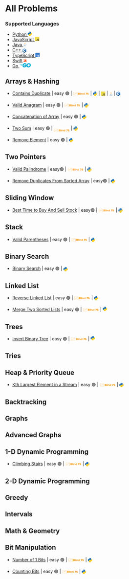 # All Problems

### Supported Languages

- [Python <img src="assets/pythonLogo.png" style="height: 1em; vertical-align: baseline">](https://github.com/flenhu/leetcode/tree/main/Python)
- [JavaScript <img src="assets/jsLogo.png" style="height: 1em; vertical-align: baseline">](https://github.com/flenhu/leetcode/tree/main/JavaScript)
- [Java <img src="assets/javaLogo.png" style="height: 1em; vertical-align: baseline">](https://github.com/flenhu/leetcode/tree/main/Java)
- [C++ <img src="assets/cppLogo.png" style="height: 1em; vertical-align: sub">](https://github.com/flenhu/leetcode/tree/main/Cpp)
- [TypeScript <img src="assets/tsLogo.png" style="height: 1em; vertical-align: baseline">](https://github.com/flenhu/leetcode/tree/main/TypeScript)
- [Swift<img src="assets/swiftLogo.png" style="height: 1em; vertical-align: baseline">](https://github.com/flenhu/leetcode/tree/main/Swift)
- [Go <img src="assets/goLogo.png" style="height: 1em; vertical-align: baseline">](https://github.com/flenhu/leetcode/tree/main/Go)

## Arrays & Hashing

- [Contains Duplicate](https://leetcode.com/problems/contains-duplicate/)
  | easy 🟢
  | [<img src="assets/blind75Logo.png" style="height: 1em;  vertical-align: middle">](blind75.md)
  | [<img src="assets/pythonLogo.png" style="height: 1em; vertical-align: middle">](Python/01_arraysAndHashing/0217_containsDuplicate.ipynb)
  | [<img src="assets/jsLogo.png" style="height: 1em; vertical-align: middle ">]()
  | [<img src="assets/javaLogo.png" style="height: 1em; vertical-align: middle">]()
  | [<img src="assets/cppLogo.png" style="height: 1em; vertical-align: middle">]()

- [Valid Anagram](https://leetcode.com/problems/valid-anagram/)
  | easy 🟢
  | [<img src="assets/blind75Logo.png" style="height: 1em;  vertical-align: middle">](blind75.md)
  | [<img src="assets/pythonLogo.png" style="height: 1em; vertical-align: middle">](Python/01_arraysAndHashing/0242_validAnagram.ipynb)

- [Concatenation of Array](https://leetcode.com/problems/concatenation-of-array/)
  | easy 🟢
  | [<img src="assets/pythonLogo.png" style="height: 1em; vertical-align: middle">](Python/01_arraysAndHashing/1929_concatenationofArray.ipynb)

- [Two Sum](https://leetcode.com/problems/two-sum/)
  | easy 🟢
  | [<img src="assets/blind75Logo.png" style="height: 1em;  vertical-align: bottom">](blind75.md)
  | [<img src="assets/pythonLogo.png" style="height: 1em; vertical-align: middle">](Python/01_arraysAndHashing/0001_twoSum.ipynb)

- [Remove Element](https://leetcode.com/problems/remove-element/)
  | easy 🟢
  | [<img src="assets/pythonLogo.png" style="height: 1em; vertical-align: middle">](Python/01_arraysAndHashing/0027_removeElement.ipynb)

## Two Pointers

- [Valid Palindrome](https://leetcode.com/problems/valid-palindrome/)
  | easy🟢
  | [<img src="assets/blind75Logo.png" style="height: 1em;  vertical-align: middle">](blind75.md)
  | [<img src="assets/pythonLogo.png" style="height: 1em; vertical-align: middle">](Python/02_twoPointers/0125_validPalindrome.ipynb)

- [Remove Duplicates From Sorted Array](https://leetcode.com/problems/remove-duplicates-from-sorted-array/)
  | easy🟢
  | [<img src="assets/pythonLogo.png" style="height: 1em; vertical-align: middle">](Python/02_twoPointers/0026_removeDuplicatesFromSortedArray.ipynb)

## Sliding Window

- [Best Time to Buy And Sell Stock](https://leetcode.com/problems/best-time-to-buy-and-sell-stock/)
  | easy🟢
  | [<img src="assets/blind75Logo.png" style="height: 1em;  vertical-align: middle">](blind75.md)
  | [<img src="assets/pythonLogo.png" style="height: 1em; vertical-align: middle">](Python/03_slidingWindow/0121_bestTimetoBuyAndSellStock.ipynb)

## Stack

- [Valid Parentheses](https://leetcode.com/problems/valid-parentheses/)
  | easy 🟢
  | [<img src="assets/blind75Logo.png" style="height: 1em;  vertical-align: middle">](blind75.md)
  | [<img src="assets/pythonLogo.png" style="height: 1em; vertical-align: middle">](Python/04_stack/0020_validParentheses.ipynb)

## Binary Search

- [Binary Search](https://leetcode.com/problems/binary-search/)
  | easy 🟢
  | [<img src="assets/pythonLogo.png" style="height: 1em; vertical-align: middle">](Python/05_binarySearch/0704_binarySearch.ipynb)

## Linked List

- [Reverse Linked List](https://leetcode.com/problems/reverse-linked-list/)
  | easy 🟢
  | [<img src="assets/blind75Logo.png" style="height: 1em;  vertical-align: middle">](blind75.md)
  | [<img src="assets/pythonLogo.png" style="height: 1em; vertical-align: middle">](Python/06_linkedList/0206_reverseLinkedList.ipynb)

- [Merge Two Sorted Lists](https://leetcode.com/problems/merge-two-sorted-lists/description/)
  | easy 🟢 
  | [<img src="assets/blind75Logo.png" style="height: 1em;  vertical-align: middle">](blind75.md)
  | [<img src="assets/pythonLogo.png" style="height: 1em;">](Python/06_linkedList/0021_mergeTwoSortedLists.ipynb)


## Trees
- [Invert Binary Tree](https://leetcode.com/problems/invert-binary-tree/description/)
  | easy 🟢 
  | [<img src="assets/blind75Logo.png" style="height: 1em;  vertical-align: middle">](blind75.md)
  | [<img src="assets/pythonLogo.png" style="height: 1em;">](Python/07_trees/0226_invertBinaryTree.ipynb)
## Tries

## Heap & Priority Queue
- [Kth Largest Element in a Stream](https://leetcode.com/problems/kth-largest-element-in-a-stream/description/)
  | easy 🟢 
  | [<img src="assets/blind75Logo.png" style="height: 1em;  vertical-align: middle">](blind75.md)
  | [<img src="assets/pythonLogo.png" style="height: 1em; vertical-align: middle">](Python/09_heapAndPriorityQueue/0703_kthLargestElementInAStream.ipynb)

## Backtracking

## Graphs

## Advanced Graphs

## 1-D Dynamic Programming
- [Climbing Stairs](https://leetcode.com/problems/climbing-stairs/description/)
  | easy 🟢 
  | [<img src="assets/blind75Logo.png" style="height: 1em;  vertical-align: middle">](blind75.md)
  | [<img src="assets/pythonLogo.png" style="height: 1em; vertical-align: middle">](Python/13_oneDimDP/0070_climbingStairs.ipynb)

## 2-D Dynamic Programming

## Greedy

## Intervals

## Math & Geometry

## Bit Manipulation
- [Number of 1 Bits](https://leetcode.com/problems/number-of-1-bits/description/)
  | easy 🟢 
  | [<img src="assets/blind75Logo.png" style="height: 1em;  vertical-align: middle">](blind75.md)
  | [<img src="assets/pythonLogo.png" style="height: 1em;  vertical-align: middle;">](Python/18_bitManipulation/0191_numberOf1Bits.ipynb)

- [Counting Bits](https://leetcode.com/problems/counting-bits/description/)
  | easy 🟢 
  | [<img src="assets/blind75Logo.png" style="height: 1em;  vertical-align: middle">](blind75.md)
  | [<img src="assets/pythonLogo.png" style="height: 1em;  vertical-align: middle;">](Python/18_bitManipulation/0338_countingBits.ipynb)